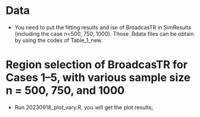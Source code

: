 # Data
- You need to put the fitting results and ise of BroadcasTR in SimResults (including the case n=500, 750, 1000). Those .Rdata files can be obtain by using the codes of Table_1_new. 


# Region selection of BroadcasTR for Cases 1–5, with various sample size n = 500, 750, and 1000 
- Run 20230918_plot_vary.R, you will get the plot results;
